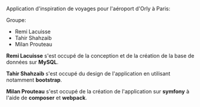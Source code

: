 Application d'inspiration de voyages pour l'aéroport d'Orly à Paris:

Groupe: 

- Remi Lacuisse
- Tahir Shahzaib
- Milan Prouteau

**Remi Lacuisse** s'est occupé de la conception et de la création de la base de données sur **MySQL**.

**Tahir Shahzaib** s'est occupé du design de l'application en utilisant notamment **bootstrap**.

**Milan Prouteau** s'est occupé de la création de l'application sur **symfony** à l'aide de **composer** et **webpack**.
